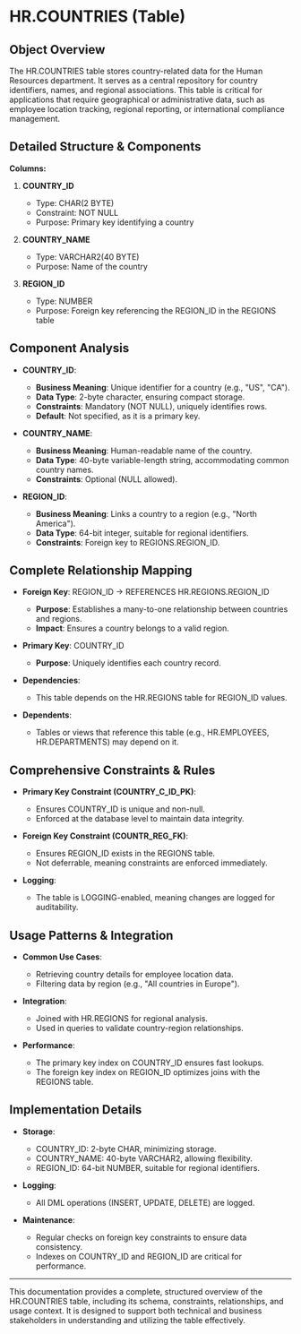 # HR.COUNTRIES (Table)

## Object Overview
The HR.COUNTRIES table stores country-related data for the Human Resources department. It serves as a central repository for country identifiers, names, and regional associations. This table is critical for applications that require geographical or administrative data, such as employee location tracking, regional reporting, or international compliance management.

## Detailed Structure & Components
**Columns:**
1. **COUNTRY_ID**  
   - Type: CHAR(2 BYTE)  
   - Constraint: NOT NULL  
   - Purpose: Primary key identifying a country  

2. **COUNTRY_NAME**  
   - Type: VARCHAR2(40 BYTE)  
   - Purpose: Name of the country  

3. **REGION_ID**  
   - Type: NUMBER  
   - Purpose: Foreign key referencing the REGION_ID in the REGIONS table  

## Component Analysis
- **COUNTRY_ID**:  
  - **Business Meaning**: Unique identifier for a country (e.g., "US", "CA").  
  - **Data Type**: 2-byte character, ensuring compact storage.  
  - **Constraints**: Mandatory (NOT NULL), uniquely identifies rows.  
  - **Default**: Not specified, as it is a primary key.  

- **COUNTRY_NAME**:  
  - **Business Meaning**: Human-readable name of the country.  
  - **Data Type**: 40-byte variable-length string, accommodating common country names.  
  - **Constraints**: Optional (NULL allowed).  

- **REGION_ID**:  
  - **Business Meaning**: Links a country to a region (e.g., "North America").  
  - **Data Type**: 64-bit integer, suitable for regional identifiers.  
  - **Constraints**: Foreign key to REGIONS.REGION_ID.  

## Complete Relationship Mapping
- **Foreign Key**: REGION_ID → REFERENCES HR.REGIONS.REGION_ID  
  - **Purpose**: Establishes a many-to-one relationship between countries and regions.  
  - **Impact**: Ensures a country belongs to a valid region.  

- **Primary Key**: COUNTRY_ID  
  - **Purpose**: Uniquely identifies each country record.  

- **Dependencies**:  
  - This table depends on the HR.REGIONS table for REGION_ID values.  

- **Dependents**:  
  - Tables or views that reference this table (e.g., HR.EMPLOYEES, HR.DEPARTMENTS) may depend on it.  

## Comprehensive Constraints & Rules
- **Primary Key Constraint (COUNTRY_C_ID_PK)**:  
  - Ensures COUNTRY_ID is unique and non-null.  
  - Enforced at the database level to maintain data integrity.  

- **Foreign Key Constraint (COUNTR_REG_FK)**:  
  - Ensures REGION_ID exists in the REGIONS table.  
  - Not deferrable, meaning constraints are enforced immediately.  

- **Logging**:  
  - The table is LOGGING-enabled, meaning changes are logged for auditability.  

## Usage Patterns & Integration
- **Common Use Cases**:  
  - Retrieving country details for employee location data.  
  - Filtering data by region (e.g., "All countries in Europe").  

- **Integration**:  
  - Joined with HR.REGIONS for regional analysis.  
  - Used in queries to validate country-region relationships.  

- **Performance**:  
  - The primary key index on COUNTRY_ID ensures fast lookups.  
  - The foreign key index on REGION_ID optimizes joins with the REGIONS table.  

## Implementation Details
- **Storage**:  
  - COUNTRY_ID: 2-byte CHAR, minimizing storage.  
  - COUNTRY_NAME: 40-byte VARCHAR2, allowing flexibility.  
  - REGION_ID: 64-bit NUMBER, suitable for regional identifiers.  

- **Logging**:  
  - All DML operations (INSERT, UPDATE, DELETE) are logged.  

- **Maintenance**:  
  - Regular checks on foreign key constraints to ensure data consistency.  
  - Indexes on COUNTRY_ID and REGION_ID are critical for performance.  

---  
This documentation provides a complete, structured overview of the HR.COUNTRIES table, including its schema, constraints, relationships, and usage context. It is designed to support both technical and business stakeholders in understanding and utilizing the table effectively.